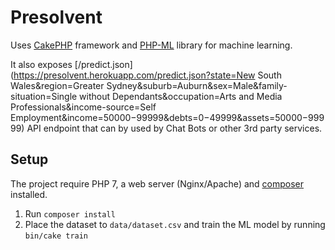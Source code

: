 # Presolvent

Uses [CakePHP](https://cakephp.org/) framework and [PHP-ML](https://php-ml.readthedocs.io) library for machine learning.

It also exposes [/predict.json](https://presolvent.herokuapp.com/predict.json?state=New South Wales&region=Greater Sydney&suburb=Auburn&sex=Male&family-situation=Single without Dependants&occupation=Arts and Media Professionals&income-source=Self Employment&income=$50000-$99999&debts=$0-$49999&assets=$50000-$99999) API endpoint that can by used by Chat Bots or other 3rd party services.

## Setup

The project require PHP 7, a web server (Nginx/Apache) and [composer](https://getcomposer.org/) installed.

1. Run `composer install`
2. Place the dataset to `data/dataset.csv` and train the ML model by running `bin/cake train`
